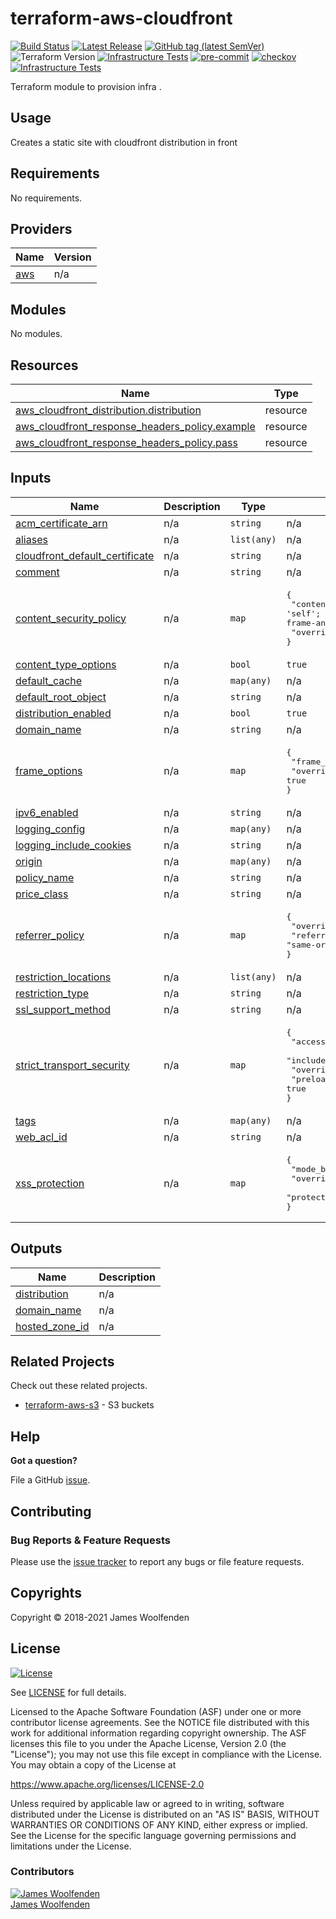 # terraform-aws-cloudfront

[![Build Status](https://github.com/JamesWoolfenden/terraform-aws-cloudfront/workflows/Verify%20and%20Bump/badge.svg?branch=master)](https://github.com/JamesWoolfenden/terraform-aws-cloudfront)
[![Latest Release](https://img.shields.io/github/release/JamesWoolfenden/terraform-aws-cloudfront.svg)](https://github.com/JamesWoolfenden/terraform-aws-cloudfront/releases/latest)
[![GitHub tag (latest SemVer)](https://img.shields.io/github/tag/JamesWoolfenden/terraform-aws-cloudfront.svg?label=latest)](https://github.com/JamesWoolfenden/terraform-aws-cloudfront/releases/latest)
![Terraform Version](https://img.shields.io/badge/tf-%3E%3D0.14.0-blue.svg)
[![Infrastructure Tests](https://www.bridgecrew.cloud/badges/github/JamesWoolfenden/terraform-aws-cloudfront/cis_aws)](https://www.bridgecrew.cloud/link/badge?vcs=github&fullRepo=JamesWoolfenden%2Fterraform-aws-cloudfront&benchmark=CIS+AWS+V1.2)
[![pre-commit](https://img.shields.io/badge/pre--commit-enabled-brightgreen?logo=pre-commit&logoColor=white)](https://github.com/pre-commit/pre-commit)
[![checkov](https://img.shields.io/badge/checkov-verified-brightgreen)](https://www.checkov.io/)
[![Infrastructure Tests](https://www.bridgecrew.cloud/badges/github/jameswoolfenden/terraform-aws-cloudfront/general)](https://www.bridgecrew.cloud/link/badge?vcs=github&fullRepo=JamesWoolfenden%2Fterraform-aws-cloudfront&benchmark=INFRASTRUCTURE+SECURITY)

Terraform module to provision infra .

## Usage

Creates a static site with cloudfront distribution in front

<!-- BEGINNING OF PRE-COMMIT-TERRAFORM DOCS HOOK -->
## Requirements

No requirements.

## Providers

| Name | Version |
|------|---------|
| <a name="provider_aws"></a> [aws](#provider\_aws) | n/a |

## Modules

No modules.

## Resources

| Name | Type |
|------|------|
| [aws_cloudfront_distribution.distribution](https://registry.terraform.io/providers/hashicorp/aws/latest/docs/resources/cloudfront_distribution) | resource |
| [aws_cloudfront_response_headers_policy.example](https://registry.terraform.io/providers/hashicorp/aws/latest/docs/resources/cloudfront_response_headers_policy) | resource |
| [aws_cloudfront_response_headers_policy.pass](https://registry.terraform.io/providers/hashicorp/aws/latest/docs/resources/cloudfront_response_headers_policy) | resource |

## Inputs

| Name | Description | Type | Default | Required |
|------|-------------|------|---------|:--------:|
| <a name="input_acm_certificate_arn"></a> [acm\_certificate\_arn](#input\_acm\_certificate\_arn) | n/a | `string` | n/a | yes |
| <a name="input_aliases"></a> [aliases](#input\_aliases) | n/a | `list(any)` | n/a | yes |
| <a name="input_cloudfront_default_certificate"></a> [cloudfront\_default\_certificate](#input\_cloudfront\_default\_certificate) | n/a | `string` | n/a | yes |
| <a name="input_comment"></a> [comment](#input\_comment) | n/a | `string` | n/a | yes |
| <a name="input_content_security_policy"></a> [content\_security\_policy](#input\_content\_security\_policy) | n/a | `map` | <pre>{<br>  "content_security_policy": "default-src 'none'; img-src 'self'; script-src 'self'; style-src 'self'; object-src 'none'; frame-ancestors 'none'",<br>  "override": true<br>}</pre> | no |
| <a name="input_content_type_options"></a> [content\_type\_options](#input\_content\_type\_options) | n/a | `bool` | `true` | no |
| <a name="input_default_cache"></a> [default\_cache](#input\_default\_cache) | n/a | `map(any)` | n/a | yes |
| <a name="input_default_root_object"></a> [default\_root\_object](#input\_default\_root\_object) | n/a | `string` | n/a | yes |
| <a name="input_distribution_enabled"></a> [distribution\_enabled](#input\_distribution\_enabled) | n/a | `bool` | `true` | no |
| <a name="input_domain_name"></a> [domain\_name](#input\_domain\_name) | n/a | `string` | n/a | yes |
| <a name="input_frame_options"></a> [frame\_options](#input\_frame\_options) | n/a | `map` | <pre>{<br>  "frame_option": "DENY",<br>  "override": true<br>}</pre> | no |
| <a name="input_ipv6_enabled"></a> [ipv6\_enabled](#input\_ipv6\_enabled) | n/a | `string` | n/a | yes |
| <a name="input_logging_config"></a> [logging\_config](#input\_logging\_config) | n/a | `map(any)` | n/a | yes |
| <a name="input_logging_include_cookies"></a> [logging\_include\_cookies](#input\_logging\_include\_cookies) | n/a | `string` | n/a | yes |
| <a name="input_origin"></a> [origin](#input\_origin) | n/a | `map(any)` | n/a | yes |
| <a name="input_policy_name"></a> [policy\_name](#input\_policy\_name) | n/a | `string` | n/a | yes |
| <a name="input_price_class"></a> [price\_class](#input\_price\_class) | n/a | `string` | n/a | yes |
| <a name="input_referrer_policy"></a> [referrer\_policy](#input\_referrer\_policy) | n/a | `map` | <pre>{<br>  "override": true,<br>  "referrer_policy": "same-origin"<br>}</pre> | no |
| <a name="input_restriction_locations"></a> [restriction\_locations](#input\_restriction\_locations) | n/a | `list(any)` | n/a | yes |
| <a name="input_restriction_type"></a> [restriction\_type](#input\_restriction\_type) | n/a | `string` | n/a | yes |
| <a name="input_ssl_support_method"></a> [ssl\_support\_method](#input\_ssl\_support\_method) | n/a | `string` | n/a | yes |
| <a name="input_strict_transport_security"></a> [strict\_transport\_security](#input\_strict\_transport\_security) | n/a | `map` | <pre>{<br>  "access_control_max_age_sec": 31536000,<br>  "include_subdomains": true,<br>  "override": true,<br>  "preload": true<br>}</pre> | no |
| <a name="input_tags"></a> [tags](#input\_tags) | n/a | `map(any)` | n/a | yes |
| <a name="input_web_acl_id"></a> [web\_acl\_id](#input\_web\_acl\_id) | n/a | `string` | n/a | yes |
| <a name="input_xss_protection"></a> [xss\_protection](#input\_xss\_protection) | n/a | `map` | <pre>{<br>  "mode_block": true,<br>  "override": true,<br>  "protection": true<br>}</pre> | no |

## Outputs

| Name | Description |
|------|-------------|
| <a name="output_distribution"></a> [distribution](#output\_distribution) | n/a |
| <a name="output_domain_name"></a> [domain\_name](#output\_domain\_name) | n/a |
| <a name="output_hosted_zone_id"></a> [hosted\_zone\_id](#output\_hosted\_zone\_id) | n/a |
<!-- END OF PRE-COMMIT-TERRAFORM DOCS HOOK -->

## Related Projects

Check out these related projects.

- [terraform-aws-s3](https://github.com/jameswoolfenden/terraform-aws-s3) - S3 buckets

## Help

**Got a question?**

File a GitHub [issue](https://github.com/JamesWoolfenden/terraform-aws-cloudfront/issues).

## Contributing

### Bug Reports & Feature Requests

Please use the [issue tracker](https://github.com/JamesWoolfenden/terraform-aws-cloudfront/issues) to report any bugs or file feature requests.

## Copyrights

Copyright © 2018-2021 James Woolfenden

## License

[![License](https://img.shields.io/badge/License-Apache%202.0-blue.svg)](https://opensource.org/licenses/Apache-2.0)

See [LICENSE](LICENSE) for full details.

Licensed to the Apache Software Foundation (ASF) under one
or more contributor license agreements. See the NOTICE file
distributed with this work for additional information
regarding copyright ownership. The ASF licenses this file
to you under the Apache License, Version 2.0 (the
"License"); you may not use this file except in compliance
with the License. You may obtain a copy of the License at

<https://www.apache.org/licenses/LICENSE-2.0>

Unless required by applicable law or agreed to in writing,
software distributed under the License is distributed on an
"AS IS" BASIS, WITHOUT WARRANTIES OR CONDITIONS OF ANY
KIND, either express or implied. See the License for the
specific language governing permissions and limitations
under the License.

### Contributors

[![James Woolfenden][jameswoolfenden_avatar]][jameswoolfenden_homepage]<br/>[James Woolfenden][jameswoolfenden_homepage]

[jameswoolfenden_homepage]: https://github.com/jameswoolfenden
[jameswoolfenden_avatar]: https://github.com/jameswoolfenden.png?size=150
[github]: https://github.com/jameswoolfenden
[linkedin]: https://www.linkedin.com/in/jameswoolfenden/
[twitter]: https://twitter.com/JimWoolfenden
[share_twitter]: https://twitter.com/intent/tweet/?text=terraform-aws-cloudfront&url=https://github.com/JamesWoolfenden/terraform-aws-cloudfront
[share_linkedin]: https://www.linkedin.com/shareArticle?mini=true&title=terraform-aws-cloudfront&url=https://github.com/JamesWoolfenden/terraform-aws-cloudfront
[share_reddit]: https://reddit.com/submit/?url=https://github.com/JamesWoolfenden/terraform-aws-cloudfront
[share_facebook]: https://facebook.com/sharer/sharer.php?u=https://github.com/JamesWoolfenden/terraform-aws-cloudfront
[share_email]: mailto:?subject=terraform-aws-budget&body=https://github.com/JamesWoolfenden/terraform-aws-cloudfront
